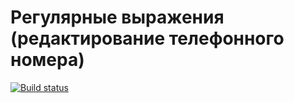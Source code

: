 # Регулярные выражения (редактирование телефонного номера)

[![Build status](https://ci.appveyor.com/api/projects/status/98oqb7cfvsyndmmv?svg=true)](https://ci.appveyor.com/project/bugagi67/ajs-homeworks-regex-telephone-number)